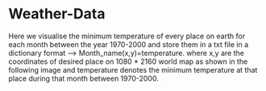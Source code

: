 # Weather-Data
Here we visualise the minimum temperature of every place on earth for each month between the year 1970-2000 and store them in a txt file in a dictionary format --> Month_name(x,y)=temperature. where x,y are the coordinates of desired place on 1080 * 2160 world map as shown in the following image and temperature denotes the minimum temperature at that place during that month between 1970-2000.
